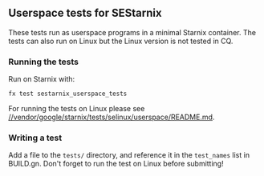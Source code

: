 ## Userspace tests for SEStarnix

These tests run as userspace programs in a minimal Starnix container. The tests
can also run on Linux but the Linux version is not tested in CQ.

### Running the tests

Run on Starnix with:
```
fx test sestarnix_userspace_tests
```

For running the tests on Linux please see [//vendor/google/starnix/tests/selinux/userspace/README.md](../../../../../vendor/google/starnix/tests/selinux/userspace/README.md).


### Writing a test

Add a file to the `tests/` directory, and reference it in the `test_names` list
in BUILD.gn. Don't forget to run the test on Linux before submitting!
